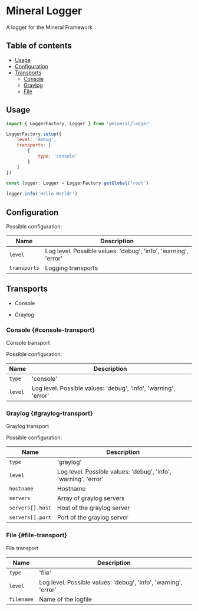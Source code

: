 # Mineral Logger

A logger for the Mineral Framework

## Table of contents
* [Usage](#usage)
* [Configuration](#configuration)
* [Transports](#transports)
  * [Console](#console-transport)
  * [Graylog](#graylog-transport)
  * [File](#file-transport)


## Usage

``` js
import { LoggerFactory, Logger } from '@mineral/logger'

LoggerFactory.setup({
    level: 'debug',
    transports: [
        {
            type: 'console'
        }
    ]
})

const logger: Logger = LoggerFactory.getGlobal('root')

logger.info('Hello World!')

```

## Configuration
Possible configuration:

| Name         | Description    |
| ------------ | -------------- |
| `level`      | Log level. Possible values: 'debug', 'info', 'warning', 'error' |
| `transports` | Logging transports |

## Transports
* Console

* Graylog


### Console {#console-transport}
Console transport

Possible configuration:

| Name         | Description    |
| ------------ | -------------- |
| `type`       | 'console'      |
| `level`      | Log level. Possible values: 'debug', 'info', 'warning', 'error' |

### Graylog {#graylog-transport}
Graylog transport

Possible configuration:

| Name             | Description    |
| ---------------- | -------------- |
| `type`           | 'graylog'      |
| `level`      | Log level. Possible values: 'debug', 'info', 'warning', 'error' |
| `hostname`       | Hostname       |
| `servers`        | Array of graylog servers |
| `servers[].host` | Host of the graylog server |
| `servers[].port` | Port of the graylog server |

### File {#file-transport}
File transport

| Name         | Description    |
| ------------ | -------------- |
| `type`       | 'file'         |
| `level`      | Log level. Possible values: 'debug', 'info', 'warning', 'error' |
| `filename`   | Name of the logfile |
